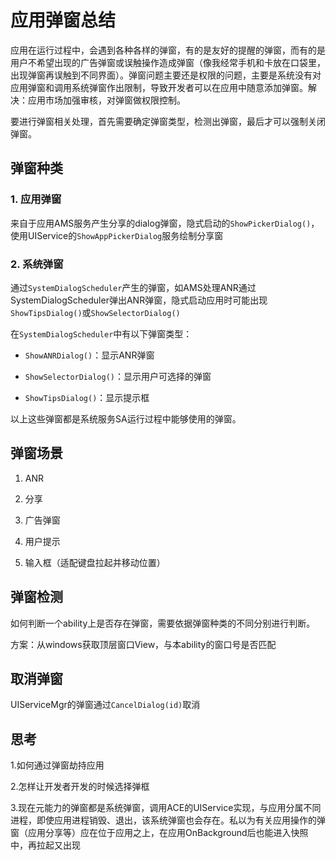 # 应用弹窗总结

应用在运行过程中，会遇到各种各样的弹窗，有的是友好的提醒的弹窗，而有的是用户不希望出现的广告弹窗或误触操作造成弹窗（像我经常手机和卡放在口袋里，出现弹窗再误触到不同界面）。弹窗问题主要还是权限的问题，主要是系统没有对应用弹窗和调用系统弹窗作出限制，导致开发者可以在应用中随意添加弹窗。解决：应用市场加强审核，对弹窗做权限控制。

要进行弹窗相关处理，首先需要确定弹窗类型，检测出弹窗，最后才可以强制关闭弹窗。

## 弹窗种类

### 1. 应用弹窗

来自于应用AMS服务产生分享的dialog弹窗，隐式启动的`ShowPickerDialog()`，使用UIService的`ShowAppPickerDialog`服务绘制分享窗

### 2. 系统弹窗

通过`SystemDialogScheduler`产生的弹窗，如AMS处理ANR通过SystemDialogScheduler弹出ANR弹窗，隐式启动应用时可能出现`ShowTipsDialog()`或`ShowSelectorDialog()`

在`SystemDialogScheduler`中有以下弹窗类型：

- `ShowANRDialog()`：显示ANR弹窗

- `ShowSelectorDialog()`：显示用户可选择的弹窗

- `ShowTipsDialog()`：显示提示框

以上这些弹窗都是系统服务SA运行过程中能够使用的弹窗。

## 弹窗场景

1. ANR

2. 分享

3. 广告弹窗

4. 用户提示

5. 输入框（适配键盘拉起并移动位置）

## 弹窗检测

如何判断一个ability上是否存在弹窗，需要依据弹窗种类的不同分别进行判断。

方案：从windows获取顶层窗口View，与本ability的窗口号是否匹配

## 取消弹窗

UIServiceMgr的弹窗通过`CancelDialog(id)`取消

## 思考

1.如何通过弹窗劫持应用

2.怎样让开发者开发的时候选择弹框

3.现在元能力的弹窗都是系统弹窗，调用ACE的UIService实现，与应用分属不同进程，即使应用进程销毁、退出，该系统弹窗也会存在。私以为有关应用操作的弹窗（应用分享等）应在位于应用之上，在应用OnBackground后也能进入快照中，再拉起又出现




